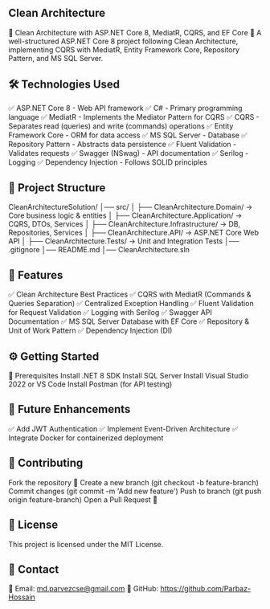 ## Clean Architecture
📌 Clean Architecture with ASP.NET Core 8, MediatR, CQRS, and EF Core
🚀 A well-structured ASP.NET Core 8 project following Clean Architecture, implementing CQRS with MediatR, Entity Framework Core, Repository Pattern, and MS SQL Server.

## 🛠️ Technologies Used
✅ ASP.NET Core 8 - Web API framework
✅ C# - Primary programming language
✅ MediatR - Implements the Mediator Pattern for CQRS
✅ CQRS - Separates read (queries) and write (commands) operations
✅ Entity Framework Core - ORM for data access
✅ MS SQL Server - Database
✅ Repository Pattern - Abstracts data persistence
✅ Fluent Validation - Validates requests
✅ Swagger (NSwag) - API documentation
✅ Serilog - Logging
✅ Dependency Injection - Follows SOLID principles

## 📂 Project Structure
CleanArchitectureSolution/
│── src/
│   ├── CleanArchitecture.Domain/      → Core business logic & entities
│   ├── CleanArchitecture.Application/ → CQRS, DTOs, Services
│   ├── CleanArchitecture.Infrastructure/ → DB, Repositories, Services
│   ├── CleanArchitecture.API/         → ASP.NET Core Web API
│   ├── CleanArchitecture.Tests/       → Unit and Integration Tests
│── .gitignore
│── README.md
│── CleanArchitecture.sln

## 📌 Features
✅ Clean Architecture Best Practices
✅ CQRS with MediatR (Commands & Queries Separation)
✅ Centralized Exception Handling
✅ Fluent Validation for Request Validation
✅ Logging with Serilog
✅ Swagger API Documentation
✅ MS SQL Server Database with EF Core
✅ Repository & Unit of Work Pattern
✅ Dependency Injection (DI)

## ⚙️ Getting Started
🔹 Prerequisites
Install .NET 8 SDK
Install SQL Server
Install Visual Studio 2022 or VS Code
Install Postman (for API testing)

## 🚀 Future Enhancements
✅ Add JWT Authentication
✅ Implement Event-Driven Architecture
✅ Integrate Docker for containerized deployment

## 📌 Contributing
Fork the repository 🍴
Create a new branch (git checkout -b feature-branch)
Commit changes (git commit -m 'Add new feature')
Push to branch (git push origin feature-branch)
Open a Pull Request 🚀

## 📄 License
This project is licensed under the MIT License.

## 📌 Contact
📧 Email: md.parvezcse@gmail.com
🐙 GitHub: https://github.com/Parbaz-Hossain
